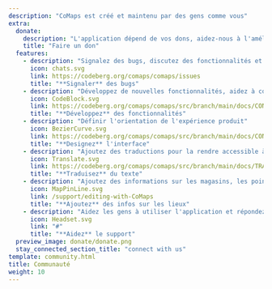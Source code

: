 ```yaml
---
description: "CoMaps est créé et maintenu par des gens comme vous"
extra:
  donate:
    description: "L'application dépend de vos dons, aidez-nous à l'améliorer"
    title: "Faire un don"
  features:
    - description: "Signalez des bugs, discutez des fonctionnalités et proposez de nouvelles idées"
      icon: chats.svg
      link: https://codeberg.org/comaps/comaps/issues
      title: "**Signaler** des bugs"
    - description: "Développez de nouvelles fonctionnalités, aidez à corriger les bugs et validez du code"
      icon: CodeBlock.svg
      link: https://codeberg.org/comaps/comaps/src/branch/main/docs/CONTRIBUTING.md
      title: "**Développez** des fonctionnalités"
    - description: "Définir l'orientation de l'expérience produit"
      icon: BezierCurve.svg
      link: https://codeberg.org/comaps/comaps/src/branch/main/docs/CONTRIBUTING.md
      title: "**Designez** l'interface"
    - description: "Ajoutez des traductions pour la rendre accessible à plus de gens à travers le monde"
      icon: Translate.svg
      link: https://codeberg.org/comaps/comaps/src/branch/main/docs/TRANSLATIONS.md
      title: "**Traduisez** du texte"
    - description: "Ajoutez des informations sur les magasins, les points d'intérêt, les sentiers et les transports en commun sur OpenStreetMap"
      icon: MapPinLine.svg
      link: /support/editing-with-CoMaps
      title: "**Ajoutez** des infos sur les lieux"
    - description: "Aidez les gens à utiliser l'application et répondez à des questions"
      icon: Headset.svg
      link: "#"
      title: "**Aidez** le support"
  preview_image: donate/donate.png
  stay_connected_section_title: "connect with us"
template: community.html
title: Communauté
weight: 10
---
```

